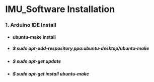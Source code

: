 IMU_Software Installation
=========================
### 1. Arduino IDE Install
+  ####  ubuntu-make install
+ #####  $ sudo apt-add-respository ppa:ubuntu-desktop/ubuntu-make
+ #####  $ sudo apt-get update
+ #####  $ sudo apt-get install ubuntu-make
